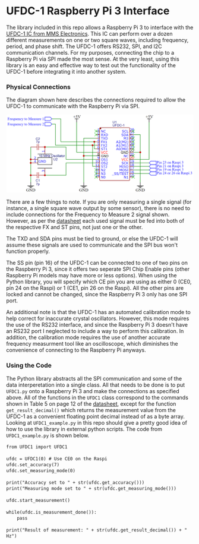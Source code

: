 # UFDC-1 Raspberry Pi 3 Interface
The library included in this repo allows a Raspberry Pi 3 to interface with the [UFDC-1 IC from MMS Electronics](https://www.mmselectronics.co.uk/products/sensors/frequency/ufdc-1-sensor-to-digital-transducer-serial-spi-and-i2c-interface-pdil). This IC can perform over a dozen different measurements on one or two square waves, including frequency, period, and phase shift. The UFDC-1 offers RS232, SPI, and I2C communication channels. For my purposes, connecting the chip to a Raspberry Pi via SPI made the most sense. At the very least, using this library is an easy and effective way to test out the functionality of the UFDC-1 before integrating it into another system.
### Physical Connections
The diagram shown here describes the connections required to allow the UFDC-1 to communicate with the Raspberry Pi via SPI.

![UFDC-1 Connection Diagram for Raspi 3](https://github.com/ssieglaff/UFDC1-with-Raspberry-Pi/blob/main/UFDC-1%20Raspi%203%20Connection%20Diagram.png)

There are a few things to note. If you are only measuring a single signal (for instance, a single square wave output by some sensor), there is no need to include connections for the Frequency to Measure 2 signal shown. However, as per the [datasheet](https://www.mmselectronics.co.uk/images/datasheets/sensors/UTI/UFDC_notes.pdf) each used signal must be fed into both of the respective FX and ST pins, not just one or the other.

The TXD and SDA pins must be tied to ground, or else the UFDC-1 will assume these signals are used to communicate and the SPI bus won't function properly.

The SS pin (pin 16) of the UFDC-1 can be connected to one of two pins on the Raspberry Pi 3, since it offers two seperate SPI Chip Enable pins (other Raspberry Pi models may have more or less options). When using the Python library, you will specify which CE pin you are using as either 0 (CE0, pin 24 on the Raspi) or 1 (CE1, pin 26 on the Raspi). All the other pins are locked and cannot be changed, since the Raspberry Pi 3 only has one SPI port.

An additional note is that the UFDC-1 has an automated calibration mode to help correct for inaccurate crystal oscillators. However, this mode requires the use of the RS232 interface, and since the Raspberry Pi 3 doesn't have an RS232 port I neglected to include a way to perform this calibration. In addition, the calibration mode requires the use of another accurate frequency measurment tool like an oscilloscope, which diminishes the convenience of connecting to the Raspberry Pi anyways.
### Using the Code
The Python library abstracts all the SPI communication and some of the data interperetation into a single class. All that needs to be done is to put `UFDC1.py` onto a Raspberry Pi 3 and make the connections as specified above. All of the functions in the `UFDC1` class correspond to the commands shown in Table 5 on page 12 of the [datasheet](https://www.mmselectronics.co.uk/images/datasheets/sensors/UTI/UFDC_notes.pdf), except for the function `get_result_decimal()` which returns the measurement value from the UFDC-1 as a convenient floating point decimal instead of as a byte array. Looking at `UFDC1_example.py` in this repo should give a pretty good idea of how to use the library in external python scripts. The code from `UFDC1_example.py` is shown below.
```
from UFDC1 import UFDC1

ufdc = UFDC1(0) # Use CE0 on the Raspi
ufdc.set_accuracy(7)
ufdc.set_measuring_mode(0)

print("Accuracy set to " + str(ufdc.get_accuracy()))
print("Measuring mode set to " + str(ufdc.get_measuring_mode()))

ufdc.start_measurement()

while(ufdc.is_measurement_done()):
	pass

print("Result of measurement: " + str(ufdc.get_result_decimal()) + " Hz")
```
